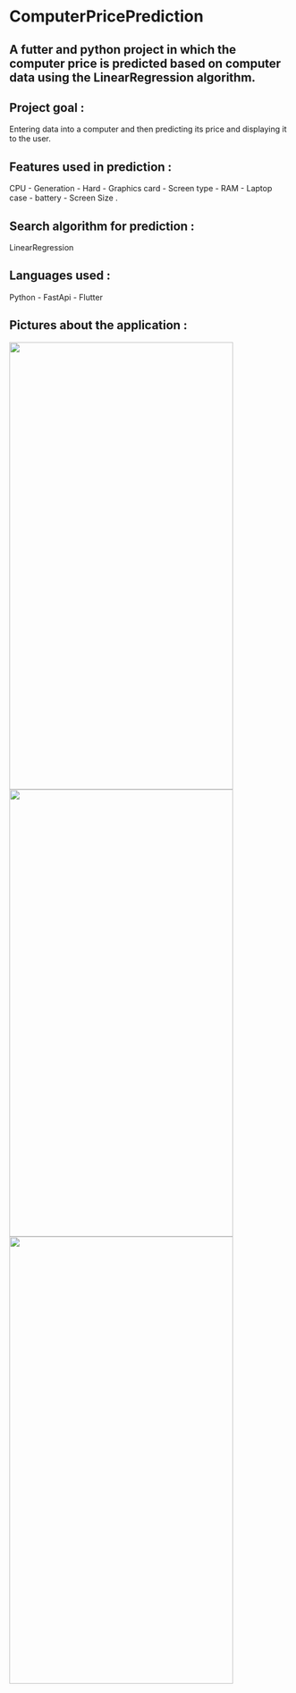 # ComputerPricePrediction
<h2> A futter and python project in which the computer price is predicted based on computer data using the LinearRegression algorithm. </h2>

<h2>Project goal : </h2>
Entering data into a computer and then predicting its price and displaying it to the user.

<h2>Features used in prediction : </h2>
CPU - Generation - Hard - Graphics card - Screen type - RAM - Laptop case - battery - Screen Size .

<h2>Search algorithm for prediction : </h2>
LinearRegression 

<h2>Languages ​​used : </h2>
Python - FastApi - Flutter 

<h2>Pictures about the application : </h2>

<img src="https://github.com/abdullahAl-Houssein/ComputerPricePrediction/assets/93677750/ab17048a-c109-4c7f-b146-bafba488bc31" width="400" height="800">
<img src="https://github.com/abdullahAl-Houssein/ComputerPricePrediction/assets/93677750/7358b501-a5f1-4946-8af2-7e7dea019e0e" width="400" height="800">
<br>
<img src="https://github.com/abdullahAl-Houssein/ComputerPricePrediction/assets/93677750/a993f98e-471f-441b-a59c-a19688089b99" width="400" height="800">



